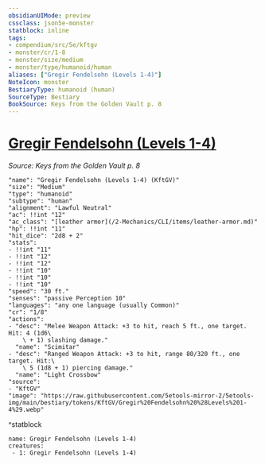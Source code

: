 ```yaml
---
obsidianUIMode: preview
cssclass: json5e-monster
statblock: inline
tags:
- compendium/src/5e/kftgv
- monster/cr/1-8
- monster/size/medium
- monster/type/humanoid/human
aliases: ["Gregir Fendelsohn (Levels 1-4)"]
NoteIcon: monster
BestiaryType: humanoid (human)
SourceType: Bestiary
BookSource: Keys from the Golden Vault p. 8
---
```

# [Gregir Fendelsohn (Levels 1-4)](2-Mechanics\CLI\bestiary\npc/gregir-fendelsohn-levels-1-4-kftgv.md)
*Source: Keys from the Golden Vault p. 8*  

```statblock
"name": "Gregir Fendelsohn (Levels 1-4) (KftGV)"
"size": "Medium"
"type": "humanoid"
"subtype": "human"
"alignment": "Lawful Neutral"
"ac": !!int "12"
"ac_class": "[leather armor](/2-Mechanics/CLI/items/leather-armor.md)"
"hp": !!int "11"
"hit_dice": "2d8 + 2"
"stats":
- !!int "11"
- !!int "12"
- !!int "12"
- !!int "10"
- !!int "10"
- !!int "10"
"speed": "30 ft."
"senses": "passive Perception 10"
"languages": "any one language (usually Common)"
"cr": "1/8"
"actions":
- "desc": "Melee Weapon Attack: +3 to hit, reach 5 ft., one target. Hit: 4 (1d6\
    \ + 1) slashing damage."
  "name": "Scimitar"
- "desc": "Ranged Weapon Attack: +3 to hit, range 80/320 ft., one target. Hit:\
    \ 5 (1d8 + 1) piercing damage."
  "name": "Light Crossbow"
"source":
- "KftGV"
"image": "https://raw.githubusercontent.com/5etools-mirror-2/5etools-img/main/bestiary/tokens/KftGV/Gregir%20Fendelsohn%20%28Levels%201-4%29.webp"
```
^statblock

```encounter-table
name: Gregir Fendelsohn (Levels 1-4)
creatures:
 - 1: Gregir Fendelsohn (Levels 1-4)
```